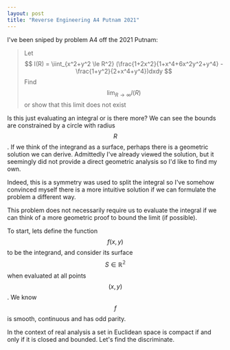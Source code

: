 ```yaml
---
layout: post
title: "Reverse Engineering A4 Putnam 2021"
---
```


I've been sniped by problem A4 off the 2021 Putnam: 

> Let
> $$
> I(R) = \iint_{x^2+y^2 \le R^2} (\frac{1+2x^2}{1+x^4+6x^2y^2+y^4} - \frac{1+y^2}{2+x^4+y^4})dxdy
> $$
> Find
> $$ \lim_{R \to \infty} I(R) $$ or show that this limit does not exist

Is this just evaluating an integral or is there more? We can see the bounds are constrained by a circle with radius $$ R $$. If we think of the integrand as a surface, perhaps there is a geometric solution we can derive. Admittedly I've already viewed the solution, but it seemingly did not provide a direct geometric analysis so I'd like to find my own.

Indeed, this is a symmetry was used to split the integral so I've somehow convinced myself there is a more intuitive solution if we can formulate the problem a different way. 

This problem does not necessarily require us to evaluate the integral if we can think of a more geometric proof to bound the limit (if possible).

To start, lets define the function $$ f(x,y) $$ to be the integrand, and consider its surface $$ S\in\mathbb{R^2} $$ when evaluated at all points $$ (x, y) $$. We know $$ f $$ is smooth, continuous and has odd parity.


In the context of real analysis a set in Euclidean space is compact if and only if it is closed and bounded. Let's find the discriminate.